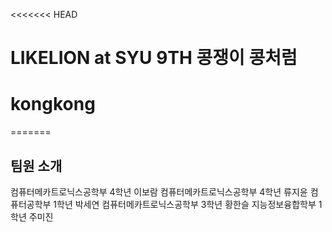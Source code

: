 <<<<<<< HEAD
# LIKELION at SYU 9TH 콩쟁이 콩처럼
# kongkong

=======
## 팀원 소개
컴퓨터메카트로닉스공학부 4학년 이보람
컴퓨터메카트로닉스공학부 4학년 류지윤
컴퓨터공학부 1학년 박세연
컴퓨터메카트로닉스공학부 3학년 황한슬
지능정보융합학부 1학년 주미진
